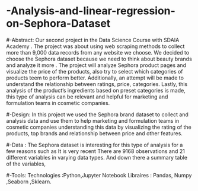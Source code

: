 # -Analysis-and-linear-regression-on-Sephora-Dataset
#-Abstract:
Our second project in the Data Science Course with SDAIA Academy
. The project was about using web scraping methods to collect more than 9,000 data records from any website we choose.
We decided to choose the Sephora dataset because we need to think about beauty brands and analyze it more
. The project will analyze Sephora product pages and visualize the price of the products, also try to select which 
categories of products teem to perform better. Additionally, an attempt will be made to 
understand the relationship between ratings, price, categories. Lastly, this 
analysis of the product’s ingredients based on preset categories is made, 
this type of analysis can be relevant and helpful for marketing and formulation teams in cosmetic companies.



#-Design:
In this project we used the Sephora brand dataset to collect and analysis data and use them to help marketing and formulation teams in cosmetic companies understanding this data by visualizing the rating of the products, top brands and relationship between price and other features.


#-Data :
The Sephora dataset is interesting for this type of analysis for a few reasons such as It is very recent There are 9168 observations and 21 different variables in varying data types. And down there a summary table of the variables, 


#-Tools:
Technologies :Python,Jupyter Notebook 
Libraires : Pandas, Numpy ,Seaborn ,Sklearn.
